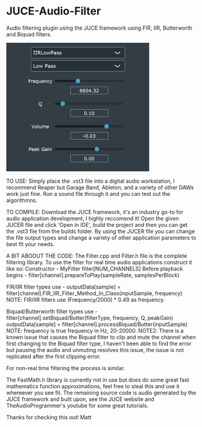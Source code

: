 # JUCE-Audio-Filter
Audio filtering plugin using the JUCE framework using FIR, IIR, Butterworth and Biquad filters.

![Alt text](https://github.com/MattH96/JUCE-Audio-Filter/blob/master/Filter.png?raw=true "Filter GUI")

TO USE:
Simply place the .vst3 file into a digital audio workstation, I recommend Reaper but Garage Band, Ableton, and a variety of other DAWs work just fine.
Run a sound file through it and you can test out the algorithmns. 

TO COMPILE:
Download the JUCE framework, it's an industry go-to for audio application development, I highly reccomend it!
Open the given JUCER file and click 'Open in IDE', build the project and then you can get the .vst3 file from the builds folder. 
By using the JUCER file you can change the file output types and change a variety of other application parameters to best fit your needs.

A BIT ABOOUT THE CODE:
The Filter.cpp and Filter.h file is the complete filtering library. To use the filter for real time audio applications construct it like so:
Constructor - MyFilter filter[NUM_CHANNELS]
Before playback begins - filter[channel].prepareToPlay(sampleRate, samplesPerBlock)

FIR/IIR filter types use - outputData[sample] = filter[channel].FIR_IIR_Filter_Method_In_Class(inputSample, frequency)
NOTE: FIR/IIR filters use (Frequency/2000) * 0.49 as frequency.

Biquad/Butterworth filter types use - filter[channel].setBiquad/Butter(filterType, frequency, Q, peakGain)
outputData[sample] = filter[channel].processBiquad/Butter(inputSample)
NOTE: frequency is true frequency in Hz, 20-20000. 
NOTE2: There is a known issue that causes the Biquad filter to clip and mute the channel when first changing to the Biquad filter type, I haven't been able to find the error but pausing the audio and unmuting resolves this issue, the issue is not replicated after the first clipping error.

For non-real time filtering the process is similar.

The FastMath.h library is currently not in use but does do some great fast mathematics function approximations, feel free to steal this and use it whereever you see fit.
The remaining source code is audio generated by the JUCE framework and built upon, see the JUCE website and TheAudioProgrammer's youtube for some great tutorials.

Thanks for checking this out! 
Matt
